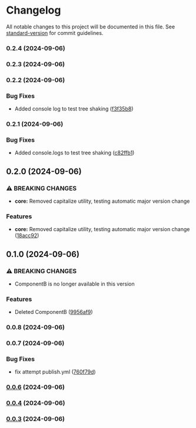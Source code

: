 # Changelog

All notable changes to this project will be documented in this file. See [standard-version](https://github.com/conventional-changelog/standard-version) for commit guidelines.

### 0.2.4 (2024-09-06)

### 0.2.3 (2024-09-06)

### 0.2.2 (2024-09-06)


### Bug Fixes

* Added console log to test tree shaking ([f3f35b8](https://github.com/nedim-ra/ra-micro-npm/commit/f3f35b8a3cd14d2ba26d32d85ff425dfcd085963))

### 0.2.1 (2024-09-06)


### Bug Fixes

* Added console.logs to test tree shaking ([c82ffb1](https://github.com/nedim-ra/ra-micro-npm/commit/c82ffb1eca7e091f6308e86c6c333d83db15d5cb))

## 0.2.0 (2024-09-06)


### ⚠ BREAKING CHANGES

* **core:** Removed capitalize utility, testing automatic major version change

### Features

* **core:** Removed capitalize utility, testing automatic major version change ([18acc92](https://github.com/nedim-ra/ra-micro-npm/commit/18acc92ab2f6c044b8cc90203bc904468574607b))

## 0.1.0 (2024-09-06)


### ⚠ BREAKING CHANGES

* ComponentB is no longer available in this version

### Features

* Deleted ComponentB ([9956af9](https://github.com/nedim-ra/ra-micro-npm/commit/9956af90d7344d021ae6df74b701644cc03fc598))

### 0.0.8 (2024-09-06)

### 0.0.7 (2024-09-06)


### Bug Fixes

* fix attempt publish.yml ([760f79d](https://github.com/nedim-ra/ra-micro-npm/commit/760f79d57f64ad0f0e0c67bd9201040fffea7beb))

### [0.0.6](https://github.com/nedim-ra/ra-micro-npm/compare/v0.0.5...v0.0.6) (2024-09-06)

### [0.0.4](https://github.com/nedim-ra/ra-micro-npm/compare/v0.0.2...v0.0.4) (2024-09-06)

### [0.0.3](https://github.com/nedim-ra/ra-micro-npm/compare/v0.0.1...v0.0.3) (2024-09-06)
